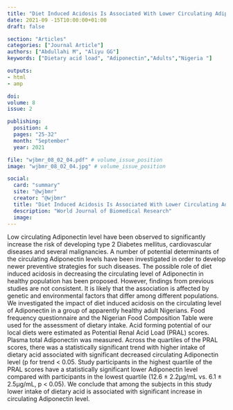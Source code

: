 ```yaml
---
title: "Diet Induced Acidosis Is Associated With Lower Circulating Adiponectin Levels Regardless of Body Weight Status"
date: 2021-09 -15T10:00:00+01:00
draft: false

section: "Articles"
categories: ["Journal Article"]
authors: ["Abdullahi M", "Aliyu GG"]
keywords: ["Dietary acid load", "Adiponectin","Adults","Nigeria "]

outputs: 
- html
- amp

doi:
volume: 8
issue: 2

publishing:
  position: 4
  pages: "25-32"
  month: "September"
  year: 2021

file: "wjbmr_08_02_04.pdf" # volume_issue_position
image: "wjbmr_08_02_04.jpg" # volume_issue_position

social:
  card: "summary"
  site: "@wjbmr"
  creator: "@wjbmr"
  title: "Diet Induced Acidosis Is Associated With Lower Circulating Adiponectin Levels Regardless of Body Weight Status"
  description: "World Journal of Biomedical Research"
  image:
---
```

Low circulating Adiponectin level have been observed to significantly increase the risk of developing type 2 Diabetes mellitus, cardiovascular diseases and several malignancies. A number of potential determinants of the circulating Adiponectin levels have been investigated in order to develop newer preventive strategies for such diseases. The possible role of diet induced acidosis in decreasing the circulating level of Adiponectin in healthy population has been proposed. However, findings from previous studies are not consistent. It is likely that the association is affected by genetic and environmental factors that differ among different populations. We investigated the impact of diet induced acidosis on the circulating level of Adiponectin in a group of apparently healthy adult Nigerians. Food frequency questionnaire and the Nigerian Food Composition Table were used for the assessment of dietary intake. Acid forming potential of our local diets were estimated as Potential Renal Acid Load (PRAL) scores. Plasma total Adiponectin was measured. Across the quartiles of the PRAL scores, there was a statistically significant trend with higher intake of dietary acid associated with significant decreased circulating Adiponectin level (p for trend < 0.05. Study participants in the highest quartile of the PRAL scores have a statistically significant lower Adiponectin level compared with participants in the lowest quartile (12.6 ± 2.2µg/mL vs. 6.1 ± 2.5µg/mL, p < 0.05). We conclude that
among the subjects in this study lower intake of dietary acid is associated with significant increase in circulating Adiponectin level. 